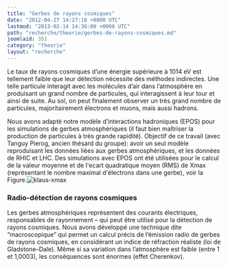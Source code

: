```yaml
---
title: "Gerbes de rayons cosmiques"
date: "2012-04-27 14:27:18 +0000 UTC"
lastmod: "2013-02-14 14:36:00 +0000 UTC"
path: "recherche/theorie/gerbes-de-rayons-cosmiques.md"
joomlaid: 351
category: "theorie"
layout: "recherche"
---
```

Le taux de rayons cosmiques d’une énergie supérieure à 1014 eV est tellement faible que leur détection nécessite des méthodes indirectes. Une telle particule interagit avec les molécules d’air dans l’atmosphère en produisant un grand nombre de particules, qui interagissent à leur tour et ainsi de suite. Au sol, on peut finalement observer un très grand nombre de particules, majoritairement électrons et muons, mais aussi hadrons.

Nous avons adapté notre modèle d’interactions hadroniques (EPOS) pour les simulations de gerbes atmosphériques (il faut bien maîtriser la production de particules à très grande rapidité). Objectif de ce travail (avec Tanguy Pierog, ancien thésard du groupe): avoir un seul modèle reproduisant les données liées aux gerbes atmosphériques, et les données de RHIC et LHC. Des simulations avec EPOS ont été utilisées pour le calcul de la valeur moyenne et de l'ecart quadratique moyen (RMS) de Xmax (représentant le nombre maximal d'électrons dans une gerbe), voir la Figure.![klaus-xmax](images/Recherche/TheorieHE/klaus-xmax.jpg)

### Radio-détection de rayons cosmiques

Les gerbes atmosphériques représentent des courants électriques, responsables de rayonnement – qui peut être utilisé pour la détection de rayons cosmiques. Nous avons développé une technique dite “macroscopique” qui permet un calcul précis de l’émission radio de gerbes de rayons cosmiques, en considérant un indice de réfraction réaliste (loi de Gladstone–Dale). Même si sa variation dans l’atmosphère est faible (entre 1 et 1,0003), les conséquences sont énormes (effet Cherenkov).
